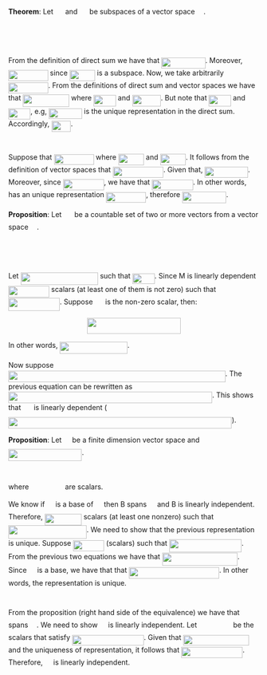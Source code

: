 **Theorem**: Let <img src="/tex/f849f2c73c3194a26572dda111ead86b.svg?invert_in_darkmode&sanitize=true" align=middle width=16.141598549999987pt height=22.465723500000017pt/> and <img src="/tex/77876db538034cd17578313ea3815aff.svg?invert_in_darkmode&sanitize=true" align=middle width=16.141598549999987pt height=22.465723500000017pt/> be subspaces of a vector space <img src="/tex/baeef24f211809b1b708901f7f24e2da.svg?invert_in_darkmode&sanitize=true" align=middle width=13.242037049999992pt height=22.465723500000017pt/>.  
<p align="center"><img src="/tex/412728dca1f2ee8fdadee46c45a20a15.svg?invert_in_darkmode&sanitize=true" align=middle width=460.82112944999994pt height=16.438356pt/></p>
<img src="/tex/9a13f6e99d1ace08706b7f5996b4f92a.svg?invert_in_darkmode&sanitize=true" align=middle width=16.43840384999999pt height=14.15524440000002pt/> 

From the definition of direct sum we have that <img src="/tex/8b4d205de4999d43186486953692191a.svg?invert_in_darkmode&sanitize=true" align=middle width=88.35596219999998pt height=22.465723500000017pt/>. Moreover, <img src="/tex/e4c1e749d440ea325c1b75bd64af061f.svg?invert_in_darkmode&sanitize=true" align=middle width=79.68015494999999pt height=22.465723500000017pt/> since <img src="/tex/656913fa29e34d0142a41a239ee94ff8.svg?invert_in_darkmode&sanitize=true" align=middle width=51.36980804999999pt height=22.465723500000017pt/> is a subspace.   Now, we take arbitrarily <img src="/tex/726167c330fe8ac4b90f8b3063ed6b13.svg?invert_in_darkmode&sanitize=true" align=middle width=80.01878774999999pt height=22.465723500000017pt/>. From the definitions of direct sum and vector spaces we have that <img src="/tex/60f38b8dfb0c68d06ca3a3e2b1d0f1b5.svg?invert_in_darkmode&sanitize=true" align=middle width=92.91458219999998pt height=24.65753399999998pt/> where <img src="/tex/4f3e422952884d7b1acd2cedfcd3e8da.svg?invert_in_darkmode&sanitize=true" align=middle width=44.79057824999999pt height=22.465723500000017pt/> and <img src="/tex/16d3d0c3f63c7999c06fc0850c762fad.svg?invert_in_darkmode&sanitize=true" align=middle width=57.57601079999999pt height=22.465723500000017pt/>. But note that <img src="/tex/a7183e2138896e612b7997764fc55431.svg?invert_in_darkmode&sanitize=true" align=middle width=44.45194544999999pt height=22.465723500000017pt/> and <img src="/tex/0d529acca12704e51080fc78ec1747d1.svg?invert_in_darkmode&sanitize=true" align=middle width=44.45194544999999pt height=22.465723500000017pt/>, e.g, <img src="/tex/93d97c44bf697cb2ed74afad08c69c81.svg?invert_in_darkmode&sanitize=true" align=middle width=66.66644984999998pt height=21.18721440000001pt/> is the unique representation in the direct sum. Accordingly, <img src="/tex/247f16ad8ce62694f8e4c90c158de37b.svg?invert_in_darkmode&sanitize=true" align=middle width=38.694681299999985pt height=21.18721440000001pt/>.

<img src="/tex/1a795419638960e1fd9c6d96d44bddfd.svg?invert_in_darkmode&sanitize=true" align=middle width=16.43840384999999pt height=14.15524440000002pt/>

Suppose that <img src="/tex/b3addffee6710c93ffe3258ac9fa7a40.svg?invert_in_darkmode&sanitize=true" align=middle width=80.09117159999998pt height=21.18721440000001pt/> where <img src="/tex/d24c2fb0c4bca180d125c836deb0e6a1.svg?invert_in_darkmode&sanitize=true" align=middle width=51.57526274999999pt height=22.465723500000017pt/> and  <img src="/tex/0247580856782bdc4aa816a9c67010b7.svg?invert_in_darkmode&sanitize=true" align=middle width=51.57526274999999pt height=22.465723500000017pt/>.  It follows from the definition of vector spaces that <img src="/tex/e8149e8b9847556ac3ceced4dbb084ed.svg?invert_in_darkmode&sanitize=true" align=middle width=101.62085339999997pt height=22.465723500000017pt/>. Given that, <img src="/tex/d2214a3dbbd2d812fbcd35c56276254e.svg?invert_in_darkmode&sanitize=true" align=middle width=86.80347224999998pt height=22.465723500000017pt/>. Moreover, since <img src="/tex/d0e6ff7bc8ec0923e7f77d634dfca8e5.svg?invert_in_darkmode&sanitize=true" align=middle width=82.32856169999998pt height=22.465723500000017pt/>, we have that <img src="/tex/59506361be27c3dac7f4f59bffd9b13e.svg?invert_in_darkmode&sanitize=true" align=middle width=82.7395239pt height=21.18721440000001pt/>. In other words, <img src="/tex/29632a9bf827ce0200454dd32fc3be82.svg?invert_in_darkmode&sanitize=true" align=middle width=8.219209349999991pt height=21.18721440000001pt/> has an unique representation <img src="/tex/ed27a3ee9426c4f4b0d16ff28585db2a.svg?invert_in_darkmode&sanitize=true" align=middle width=80.09117159999998pt height=21.18721440000001pt/>, therefore <img src="/tex/60c401b17d82bcf7e87b949903e3c6b5.svg?invert_in_darkmode&sanitize=true" align=middle width=88.35596219999998pt height=22.465723500000017pt/>.



**Proposition**: Let <img src="/tex/fb97d38bcc19230b0acd442e17db879c.svg?invert_in_darkmode&sanitize=true" align=middle width=17.73973739999999pt height=22.465723500000017pt/> be a countable set of two or more vectors from a vector space <img src="/tex/a9a3a4a202d80326bda413b5562d5cd1.svg?invert_in_darkmode&sanitize=true" align=middle width=13.242037049999992pt height=22.465723500000017pt/>.  
<p align="center"><img src="/tex/867416553baccca113b97687fa80f8db.svg?invert_in_darkmode&sanitize=true" align=middle width=464.62575389999995pt height=17.031940199999998pt/></p>
<img src="/tex/777d001ea1ec5971b67bb546ed760f97.svg?invert_in_darkmode&sanitize=true" align=middle width=16.43840384999999pt height=14.15524440000002pt/> 

Let <img src="/tex/b1a46a17024499e6528a488c14e92de7.svg?invert_in_darkmode&sanitize=true" align=middle width=155.36322779999998pt height=24.65753399999998pt/> such that <img src="/tex/de70db257cfd2ed10374386ae17476d2.svg?invert_in_darkmode&sanitize=true" align=middle width=44.56994024999999pt height=21.18721440000001pt/>. Since M is linearly dependent <img src="/tex/cdb046f282dc6a165a756bc3f946b285.svg?invert_in_darkmode&sanitize=true" align=middle width=82.07958824999999pt height=22.831056599999986pt/> scalars (at least one of them is not zero) such that <img src="/tex/8b9c43a4857fab2ef073d2c5b727991f.svg?invert_in_darkmode&sanitize=true" align=middle width=103.2277719pt height=26.438629799999987pt/>. Suppose <img src="/tex/f036427f1676a135a40c36a80bae9aaf.svg?invert_in_darkmode&sanitize=true" align=middle width=17.06819399999999pt height=14.15524440000002pt/> is the non-zero scalar, then:
<p align="center"><img src="/tex/d96652f165626634ffd03dfc1ec3647f.svg?invert_in_darkmode&sanitize=true" align=middle width=187.68499529999997pt height=31.939908pt/></p>
In other words, <img src="/tex/735be228a6485f5f72a25bd68a60876d.svg?invert_in_darkmode&sanitize=true" align=middle width=135.92458934999996pt height=24.65753399999998pt/>. 

<img src="/tex/bd9e3b94a2cd2f370d50ece113f7b316.svg?invert_in_darkmode&sanitize=true" align=middle width=16.43840384999999pt height=14.15524440000002pt/>

Now suppose <img src="/tex/3c8af1412b2c30ddf689a343ec91e196.svg?invert_in_darkmode&sanitize=true" align=middle width=435.5269809pt height=22.831056599999986pt/>. The previous equation can be rewritten as <img src="/tex/7ef59cafbf71aa215148c8ebc986b9cd.svg?invert_in_darkmode&sanitize=true" align=middle width=409.19431905pt height=22.831056599999986pt/>. This shows that <img src="/tex/d50634f7d7daa5ce7dcd40f979037ce9.svg?invert_in_darkmode&sanitize=true" align=middle width=17.73973739999999pt height=22.465723500000017pt/> is linearly dependent (<img src="/tex/cde682d3e5de1caea73b57a32318b2b1.svg?invert_in_darkmode&sanitize=true" align=middle width=448.4902323pt height=22.831056599999986pt/>).  



 **Proposition**:  Let  <img src="/tex/a9a3a4a202d80326bda413b5562d5cd1.svg?invert_in_darkmode&sanitize=true" align=middle width=13.242037049999992pt height=22.465723500000017pt/> be a finite dimension vector space and <img src="/tex/62377d1d9842da9fb1f2e338d26418d7.svg?invert_in_darkmode&sanitize=true" align=middle width=147.37808909999998pt height=24.65753399999998pt/>.
<p align="center"><img src="/tex/30a4f1e7e3434a7ec913526c9153a8ff.svg?invert_in_darkmode&sanitize=true" align=middle width=565.5001605pt height=14.611878599999999pt/></p>
where <img src="/tex/8bb0e0f64b8ed2f3a3dfb706c8f954e6.svg?invert_in_darkmode&sanitize=true" align=middle width=64.8422148pt height=14.15524440000002pt/> are scalars.

<img src="/tex/777d001ea1ec5971b67bb546ed760f97.svg?invert_in_darkmode&sanitize=true" align=middle width=16.43840384999999pt height=14.15524440000002pt/> 

We know if <img src="/tex/61e84f854bc6258d4108d08d4c4a0852.svg?invert_in_darkmode&sanitize=true" align=middle width=13.29340979999999pt height=22.465723500000017pt/> is a base of <img src="/tex/a9a3a4a202d80326bda413b5562d5cd1.svg?invert_in_darkmode&sanitize=true" align=middle width=13.242037049999992pt height=22.465723500000017pt/> then B spans <img src="/tex/a9a3a4a202d80326bda413b5562d5cd1.svg?invert_in_darkmode&sanitize=true" align=middle width=13.242037049999992pt height=22.465723500000017pt/> and B is linearly independent. Therefore, <img src="/tex/f8c4100714c9ba63a83005cb46e5fa53.svg?invert_in_darkmode&sanitize=true" align=middle width=73.97466284999999pt height=22.831056599999986pt/> scalars (at least one nonzero) such that <img src="/tex/23a18317b458abbdef4b57fe477ec32a.svg?invert_in_darkmode&sanitize=true" align=middle width=156.97291664999997pt height=26.438629799999987pt/>.  We need to show that the previous representation is unique. Suppose  <img src="/tex/54b12fbd9b8bad126c5d8aeeb61cda4e.svg?invert_in_darkmode&sanitize=true" align=middle width=62.40684944999999pt height=22.831056599999986pt/> (scalars) such that <img src="/tex/bd47874eba29d570fb65e07959a6a0ad.svg?invert_in_darkmode&sanitize=true" align=middle width=145.48678649999997pt height=26.438629799999987pt/>. From the previous two equations we have that <img src="/tex/e0bdf58e5e44ddf6a432f7b6712561a3.svg?invert_in_darkmode&sanitize=true" align=middle width=151.56496739999997pt height=26.438629799999987pt/>. Since <img src="/tex/61e84f854bc6258d4108d08d4c4a0852.svg?invert_in_darkmode&sanitize=true" align=middle width=13.29340979999999pt height=22.465723500000017pt/> is a base, we have that that <img src="/tex/ab06810d2dc3da17456f1625717b47b1.svg?invert_in_darkmode&sanitize=true" align=middle width=181.24371374999998pt height=22.831056599999986pt/>. In other words, the representation is unique.

<img src="/tex/bd9e3b94a2cd2f370d50ece113f7b316.svg?invert_in_darkmode&sanitize=true" align=middle width=16.43840384999999pt height=14.15524440000002pt/>

From the proposition (right hand side of the equivalence) we have that <img src="/tex/61e84f854bc6258d4108d08d4c4a0852.svg?invert_in_darkmode&sanitize=true" align=middle width=13.29340979999999pt height=22.465723500000017pt/> spans <img src="/tex/a9a3a4a202d80326bda413b5562d5cd1.svg?invert_in_darkmode&sanitize=true" align=middle width=13.242037049999992pt height=22.465723500000017pt/>. We need to show <img src="/tex/61e84f854bc6258d4108d08d4c4a0852.svg?invert_in_darkmode&sanitize=true" align=middle width=13.29340979999999pt height=22.465723500000017pt/> is linearly independent. Let <img src="/tex/191b0a77dcce8161c86b7026cb7b6a64.svg?invert_in_darkmode&sanitize=true" align=middle width=64.8422148pt height=14.15524440000002pt/> be the scalars that satisfy <img src="/tex/15b14c2121973244a5c5f626c03642f1.svg?invert_in_darkmode&sanitize=true" align=middle width=143.92111469999998pt height=21.18721440000001pt/>. Given that <img src="/tex/a06b98894efe0ceeadde1b5e39b51a48.svg?invert_in_darkmode&sanitize=true" align=middle width=131.89292985pt height=21.18721440000001pt/> and the uniqueness of representation, it follows that <img src="/tex/a425a807169469f8405fbdb9e0f5799d.svg?invert_in_darkmode&sanitize=true" align=middle width=123.12280034999999pt height=21.18721440000001pt/>. Therefore, <img src="/tex/61e84f854bc6258d4108d08d4c4a0852.svg?invert_in_darkmode&sanitize=true" align=middle width=13.29340979999999pt height=22.465723500000017pt/> is linearly independent. 

